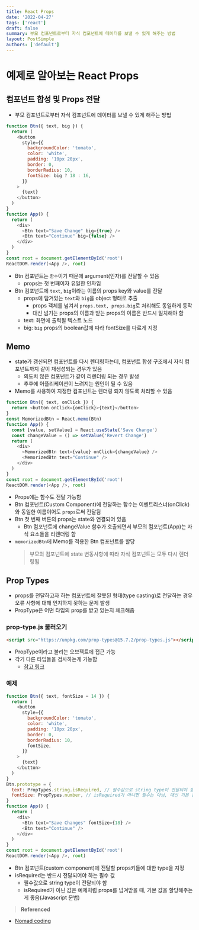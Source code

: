 ```yaml
---
title: React Props
date: '2022-04-27'
tags: ['react']
draft: false
summary: 부모 컴포넌트로부터 자식 컴포넌트에 데이터를 보낼 수 있게 해주는 방법
layout: PostSimple
authors: ['default']
---
```


# 예제로 알아보는 React Props

## 컴포넌트 합성 및 Props 전달

- 부모 컴포넌트로부터 자식 컴포넌트에 데이터를 보낼 수 있게 해주는 방법

```javascript
function Btn({ text, big }) {
  return (
    <button
      style={{
        backgroundColor: 'tomato',
        color: 'white',
        padding: '10px 20px',
        border: 0,
        borderRadius: 10,
        fontSize: big ? 18 : 16,
      }}
    >
      {text}
    </button>
  )
}
function App() {
  return (
    <div>
      <Btn text="Save Change" big={true} />
      <Btn text="Continue" big={false} />
    </div>
  )
}
const root = document.getElementById('root')
ReactDOM.render(<App />, root)
```

- Btn 컴포넌트는 `함수`이기 때문에 argument(인자)를 전달할 수 있음
  - props는 첫 번째이자 유일한 인자임
- Btn 컴포넌트에 `text`, `big`이라는 이름의 props key와 value를 전달
  - props에 담겨있는 `text`와 `big`을 object 형태로 추출
    - props 객체를 넘겨서 `props.text, props.big`로 처리해도 동일하게 동작
    - 대신 넘기는 props의 이름과 받는 props의 이름은 반드시 일치해야 함
  - text: 화면에 출력될 텍스트 노드
  - big: `big` props의 boolean값에 따라 fontSize를 다르게 지정

## Memo

- state가 갱신되면 컴포넌트를 다시 렌더링하는데, 컴포넌트 합성 구조에서 자식 컴포넌트까지 같이 재생성되는 경우가 있음
  - 의도치 않은 컴포넌트가 같이 리렌더링 되는 경우 발생
  - 추후에 어플리케이션이 느려지는 원인이 될 수 있음
- Memo를 사용하여 지정한 컴포넌트는 렌더링 되지 않도록 처리할 수 있음

```javascript
function Btn({ text, onClick }) {
  return <button onClick={onClick}>{text}</button>
}
const MemorizedBtn = React.memo(Btn)
function App() {
  const [value, setValue] = React.useState('Save Change')
  const changeValue = () => setValue('Revert Change')
  return (
    <div>
      <MemorizedBtn text={value} onClick={changeValue} />
      <MemorizedBtn text="Continue" />
    </div>
  )
}
const root = document.getElementById('root')
ReactDOM.render(<App />, root)
```

- Props에는 함수도 전달 가능함
- Btn 컴포넌트(Custom Component)에 전달하는 함수는 이벤트리스너(onClick)와 동일한 이름이어도 `props`로써 전달됨
- Btn 첫 번째 버튼의 props는 state와 연결되어 있음
  - Btn 컴포넌트에 changeValue 함수가 호출되면서 부모의 컴포넌트(App)는 자식 요소들을 리렌더링 함
- `memorizedBtn`에 Memo를 적용한 Btn 컴포넌트를 할당
  > 부모의 컴포넌트에 state 변동사항에 따라 자식 컴포넌트는 모두 다시 렌더링됨

## Prop Types

- props를 전달하고자 하는 컴포넌트에 잘못된 형태(type casting)로 전달하는 경우 오류 사항에 대해 인지하지 못하는 문제 발생
- PropType은 어떤 타입의 prop를 받고 있는지 체크해줌

### prop-type.js 불러오기

```html
<script src="https://unpkg.com/prop-types@15.7.2/prop-types.js"></script>
```

- PropType이라고 불리는 오브젝트에 접근 가능
- 각기 다른 타입들을 검사하는게 가능함
  - [참고 링크](https://reactjs.org/docs/typechecking-with-proptypes.html)

### 예제

```javascript
function Btn({ text, fontSize = 14 }) {
  return (
    <button
      style={{
        backgroundColor: 'tomato',
        color: 'white',
        padding: '10px 20px',
        border: 0,
        borderRadius: 10,
        fontSize,
      }}
    >
      {text}
    </button>
  )
}
Btn.prototype = {
  text: PropTypes.string.isRequired, // 필수값으로 string type이 전달되야 함
  fontSize: PropTypes.number, // isRequired가 아니면 필수는 아님, 대신 기본 값을 할당해야함
}
function App() {
  return (
    <div>
      <Btn text="Save Changes" fontSize={18} />
      <Btn text="Continue" />
    </div>
  )
}
const root = document.getElementById('root')
ReactDOM.render(<App />, root)
```

- Btn 컴포넌트(custom component)에 전달할 props키들에 대한 type을 지정
- isRequired는 반드시 전달되어야 하는 필수 값
  - 필수값으로 string type이 전달되야 함
  - isRequired가 아닌 값은 예제처럼 props를 넘겨받을 때, 기본 값을 할당해주는 게 좋음(Javascript 문법)

> **Referenced**

- [Nomad coding](https://nomadcoders.co/react-for-beginners)
